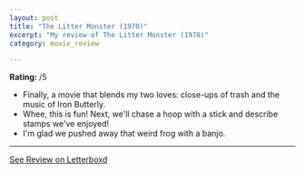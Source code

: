 ```yaml
---
layout: post
title: "The Litter Monster (1970)"
excerpt: "My review of The Litter Monster (1970)"
category: movie_review

---
```


**Rating:** /5

* Finally, a movie that blends my two loves: close-ups of trash and the music of Iron Butterly.
* Whee, this is fun! Next, we'll chase a hoop with a stick and describe stamps we've enjoyed!
* I'm glad we pushed away that weird frog with a banjo.


<hr>

[See Review on Letterboxd](https://boxd.it/96MaDf)
